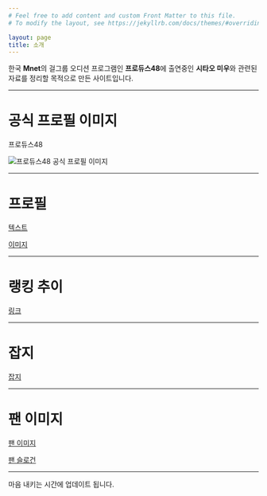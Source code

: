 ```yaml
---
# Feel free to add content and custom Front Matter to this file.
# To modify the layout, see https://jekyllrb.com/docs/themes/#overriding-theme-defaults

layout: page
title: 소개
---
```


한국 **Mnet**의 걸그룹 오디션 프로그램인 **프로듀스48**에 출연중인 **시타오 미우**와 관련된 자료를 정리할 목적으로 만든 사이트입니다.

---

# 공식 프로필 이미지

프로듀스48

![프로듀스48 공식 프로필 이미지](http://static.global.mnet.com/data/od/images/globalmnet/program/produce48/config/43a570e4-ba01-4fbe-95a9-29e7bc3f4652-17_13702.jpg)

---

# 프로필

[텍스트](./profile_text.html)

[이미지](./profile_img.html)

---

# 랭킹 추이

[링크](./ranking.html)

---

# 잡지

[잡지](./fan_magazine.html)

---

# 팬 이미지

[팬 이미지](./fan_img.html)

[팬 슬로건](./fan_slogan.html)

---

마음 내키는 시간에 업데이트 됩니다.